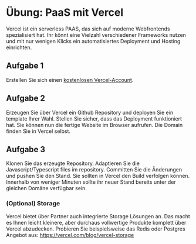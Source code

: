 # Übung: PaaS mit Vercel

Vercel ist ein serverless PAAS, das sich auf moderne Webfrontends spezialisiert hat.
Ihr könnt eine Vielzahl verschiedener Frameworks nutzen und mit nur wenigen Klicks ein automatisiertes Deployment und Hosting einrichten.

## Aufgabe 1

Erstellen Sie sich einen [kostenlosen Vercel-Account](https://vercel.com/signup/).

## Aufgabe 2

Erzeugen Sie über Vercel ein Github Repository und deployen Sie ein template Ihrer Wahl. 
Stellen Sie sicher, dass das Deployment funktioniert hat. Sie können nun die fertige Website im Browser aufrufen. 
Die Domain finden Sie in Vercel selbst.

## Aufgabe 3

Klonen Sie das erzeugte Repository. Adaptieren Sie die Javascript/Typescript files im repository.
Committen Sie die Änderungen und pushen Sie den Stand. 
Sie sollten in Vercel den Build verfolgen können. 
Innerhalb von weniger Minuten sollte ihr neuer Stand bereits unter der gleichen Domäne verfügbar sein.

### (Optional) Storage

Vercel bietet über Partner auch integrierte Storage Lösungen an. 
Das macht es Ihnen leicht kleinere, aber durchaus vollwertige Produkte komplett über Vercel abzudecken.
Probieren Sie beispielsweise das Redis oder Postgres Angebot aus: 
https://vercel.com/blog/vercel-storage
